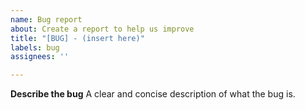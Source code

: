 ```yaml
---
name: Bug report
about: Create a report to help us improve
title: "[BUG] - (insert here)"
labels: bug
assignees: ''

---
```


**Describe the bug**
A clear and concise description of what the bug is.
